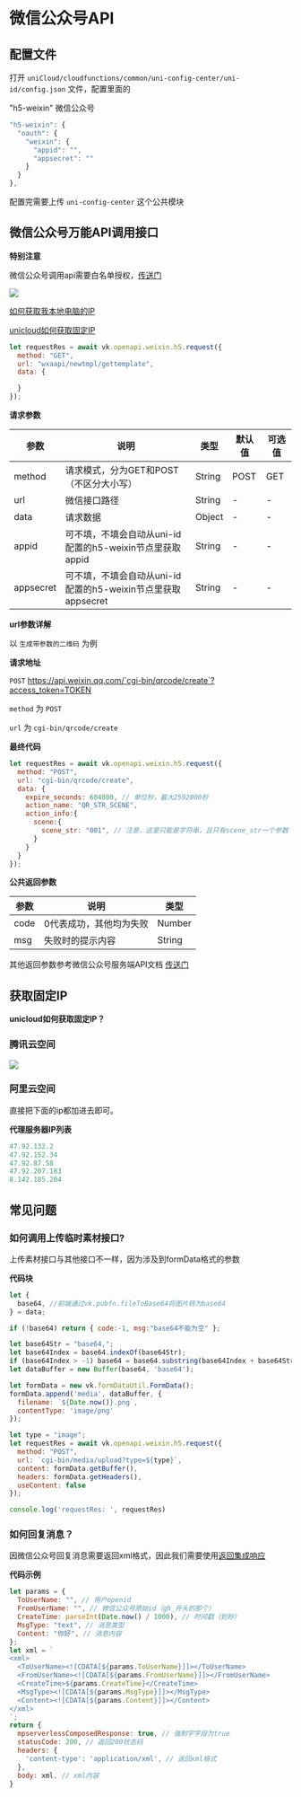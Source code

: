 # 微信公众号API

## 配置文件

打开 `uniCloud/cloudfunctions/common/uni-config-center/uni-id/config.json` 文件，配置里面的 

"h5-weixin" 微信公众号

```js
"h5-weixin": {
  "oauth": {
    "weixin": {
      "appid": "",
      "appsecret": ""
    }
  }
},
```

配置完需要上传 `uni-config-center` 这个公共模块

## 微信公众号万能API调用接口


**特别注意**

微信公众号调用api需要白名单授权，[传送门](https://mp.weixin.qq.com/)

![](https://vkceyugu.cdn.bspapp.com/VKCEYUGU-cf0c5e69-620c-4f3c-84ab-f4619262939f/20c44c60-7794-4edd-a1ef-957004458afb.png)

[如何获取我本地电脑的IP](https://www.baidu.com/s?wd=%E6%88%91%E7%9A%84ip)

[unicloud如何获取固定IP](#获取固定IP)

```js
let requestRes = await vk.openapi.weixin.h5.request({
  method: "GET",
  url: "wxaapi/newtmpl/gettemplate",
  data: {

  }
});
```

**请求参数**

| 参数             | 说明                           | 类型    | 默认值  | 可选值 |
|------------------|-------------------------------|---------|--------|-------|
| method           | 请求模式，分为GET和POST（不区分大小写）  | String | POST   | GET |
| url           | 微信接口路径         | String | -   | - |
| data           | 请求数据         | Object | -   | - |
| appid           | 可不填，不填会自动从uni-id配置的h5-weixin节点里获取appid   | String | -   | - |
| appsecret       | 可不填，不填会自动从uni-id配置的h5-weixin节点里获取appsecret    | String | -   | - |


**url参数详解**

以 `生成带参数的二维码` 为例

**请求地址**

`POST` https://api.weixin.qq.com/`cgi-bin/qrcode/create`?access_token=TOKEN

`method` 为 `POST`

`url` 为 `cgi-bin/qrcode/create`

**最终代码**

```js
let requestRes = await vk.openapi.weixin.h5.request({
  method: "POST",
  url: "cgi-bin/qrcode/create",
  data: {
    expire_seconds: 604800, // 单位秒，最大2592000秒
    action_name: "QR_STR_SCENE",
    action_info:{
      scene:{
        scene_str: "001", // 注意，这里只能是字符串，且只有scene_str一个参数
      }
    }
  }
});
```

**公共返回参数**

| 参数             | 说明                           | 类型    | 
|------------------|-------------------------------|---------|
| code           | 0代表成功，其他均为失败           | Number | 
| msg           | 失败时的提示内容           | String | 

其他返回参数参考微信公众号服务端API文档 [传送门](https://developers.weixin.qq.com/doc/offiaccount/Account_Management/Generating_a_Parametric_QR_Code.html)

## 获取固定IP

**unicloud如何获取固定IP？**

### 腾讯云空间

![](https://vkceyugu.cdn.bspapp.com/VKCEYUGU-cf0c5e69-620c-4f3c-84ab-f4619262939f/0c2634e7-b26a-4e6f-ae8b-ecdeed0772d2.png)

### 阿里云空间

直接把下面的ip都加进去即可。

**代理服务器IP列表**

```js
47.92.132.2
47.92.152.34
47.92.87.58
47.92.207.183
8.142.185.204
```

## 常见问题

### 如何调用上传临时素材接口?

上传素材接口与其他接口不一样，因为涉及到formData格式的参数

**代码块**

```js
let {
  base64, //前端通过vk.pubfn.fileToBase64将图片转为base64
} = data;

if (!base64) return { code:-1, msg:"base64不能为空" };

let base64Str = "base64,";
let base64Index = base64.indexOf(base64Str);
if (base64Index > -1) base64 = base64.substring(base64Index + base64Str.length);
let dataBuffer = new Buffer(base64, 'base64');

let	formData = new vk.formDataUtil.FormData();
formData.append('media', dataBuffer, {
  filename: `${Date.now()}.png`,
  contentType: 'image/png'
});

let type = "image";
let requestRes = await vk.openapi.weixin.h5.request({
  method: "POST",
  url: `cgi-bin/media/upload?type=${type}`,
  content: formData.getBuffer(),
  headers: formData.getHeaders(),
  useContent: false
});

console.log('requestRes: ', requestRes)

```

### 如何回复消息？

因微信公众号回复消息需要返回xml格式，因此我们需要使用[返回集成响应](https://uniapp.dcloud.net.cn/uniCloud/http.html#integrationresponse)

**代码示例**

```js
let params = {
  ToUserName: "", // 用户openid
  FromUserName: "", // 微信公众号原始id（gh_开头的那个）
  CreateTime: parseInt(Date.now() / 1000), // 时间戳（到秒）
  MsgType: "text", // 消息类型
  Content: "你好", // 消息内容
};
let xml = `
<xml>
  <ToUserName><![CDATA[${params.ToUserName}]]></ToUserName>
  <FromUserName><![CDATA[${params.FromUserName}]]></FromUserName>
  <CreateTime>${params.CreateTime}</CreateTime>
  <MsgType><![CDATA[${params.MsgType}]]></MsgType>
  <Content><![CDATA[${params.Content}]]></Content>
</xml>
`;
return {
  mpserverlessComposedResponse: true, // 强制字字段为true
  statusCode: 200, // 返回200状态码
  headers: {
    'content-type': 'application/xml', // 返回xml格式
  },
  body: xml, // xml内容
}
```